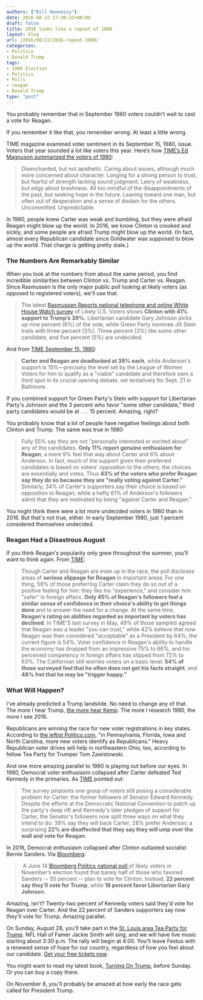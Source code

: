 ```yaml
---
authors: ["Bill Hennessy"]
date: 2016-08-22 17:30:32+00:00
draft: false
title: 2016 looks like a repeat of 1980
layout: blog
url: /2016/08/22/2016-repeat-1980/
categories:
- Politics
- Donald Trump
tags:
- 1980 Election
- Politics
- Polls
- reagan
- Donald Trump
type: "post"
---
```


You probably remember that in September 1980 voters couldn’t wait to cast a vote for Reagan.

If you remember it like that, you remember wrong. At least a little wrong.

TIME magazine examined voter sentiment in its September 15, 1980, issue. Voters that year sounded a lot like voters this year. Here’s how [TIME’s Ed Magnuson summarized the voters of 1980](https://content.time.com/time/subscriber/article/0,33009,924432-2,00.html):



> Disenchanted, but not apathetic. Caring about issues, although much more concerned about character. Longing for a strong person to trust, but fearful of strength lacking sound judgment. Leery of weakness, but edgy about brashness. All too mindful of the disappointments of the past, but seeking hope in the future. Leaning toward one man, but often out of desperation and a sense of disdain for the others. Uncommitted. Unpredictable.



In 1980, people knew Carter was weak and bumbling, but they were afraid Reagan might blow up the world. In 2016, we know Clinton is crooked and sickly, and some people are afraid Trump might blow up the world. (In fact, almost every Republican candidate since Goldwater was supposed to blow up the world. That charge is getting pretty stale.)



### The Numbers Are Remarkably Similar



When you look at the numbers from about the same period, you find incredible similarities between Clinton vs. Trump and Carter vs. Reagan. Since Rasmussen is the only major public poll looking at likely voters (as opposed to registered voters), we'll use that.



> The latest [Rasmussen Reports national telephone and online White House Watch survey](https://www.rasmussenreports.com/public_content/politics/elections/election_2016/white_house_watch) of Likely U.S. Voters shows **Clinton with 41% support to Trump’s 39%.** Libertarian candidate Gary Johnson picks up nine percent (9%) of the vote, while Green Party nominee Jill Stein trails with three percent (3%). Three percent (3%) like some other candidate, and five percent (5%) are undecided.



And from [TIME September 15, 1980](https://content.time.com/time/subscriber/article/0,33009,924432-2,00.html):



> **Carter and Reagan are deadlocked at 39% each**, while Anderson's support is 15%—precisely the level set by the League of Women Voters for him to qualify as a "viable" candidate and therefore earn a third spot in its crucial opening debate, set tentatively for Sept. 21 in Baltimore.



If you combined support for Green Party's Stein with support for Libertarian Party's Johnson and the 3 percent who favor "some other candidate," third party candidates would be at . . . 15 percent. Amazing, right?

You probably know that a lot of people have negative feelings about both Clinton and Trump. The same was true in 1980:



> Fully 55% say they are not "personally interested or excited about" any of the candidates. **Only 11% report genuine enthusiasm for Reagan**; a mere 9% feel that way about Carter and 6% about Anderson. In fact, much of the support given their preferred candidates is based on voters' opposition to the others; the choices are essentially and votes. Thus **43% of the voters who prefer Reagan say they do so because they are "really voting against Carter."** Similarly, 34% of Carter's supporters say their choice is based on opposition to Reagan, while a hefty 61% of Anderson's followers admit that they are motivated by being "against Carter and Reagan."



You might think there were a lot more undecided voters in 1980 than in 2016. But that's not true, either. In early September 1980, just 1 percent considered themselves undecided.



### Reagan Had a Disastrous August



If you think Reagan's popularity only grew throughout the summer, you'll want to think again. From [TIME](https://content.time.com/time/subscriber/article/0,33009,924432-2,00.html):



> Though Carter and Reagan are even up in the race, the poll discloses areas of **serious slippage for Reagan** in important areas. For one thing, 59% of those preferring Carter claim they do so out of a positive feeling for him: they like his "experience," and consider him "safer" in foreign affairs. **Only 45% of Reagan's followers feel a similar sense of confidence in their choice's ability to get things done** and to answer the need for a change. At the same time, **Reagan's rating on abilities regarded as important by voters has declined**. In TIME'S last survey in May, 49% of those sampled agreed that Reagan was a leader "you can trust," while 42% believe that now. Reagan was then considered "acceptable" as a President by 64%; the current figure is 54%. Voter confidence in Reagan's ability to handle the economy has dropped from an impressive 75% to 66%, and his perceived competency in foreign affairs has slipped from 72% to 63%. The Californian still worries voters on a basic level: **54% of those surveyed feel that he often does not get his facts straight**, and **48% fret that he may be "trigger happy."**





### What Will Happen?



I've already predicted a Trump landslide. No need to change any of that. The more I hear Trump, [the more hear Kemp](https://hennessysview.com/2016/08/19/trumps-misdirection-play/). The more I research 1980, the more I see 2016.

Republicans are winning the race for new voter registrations in key states. According to [the leftist Politico.com](https://www.politico.com/story/2016/08/trump-voter-registration-republican-battleground-227216), "in Pennsylvania, Florida, Iowa and North Carolina, more new voters identify as Republicans." Heavy Republican voter drives will help in northeastern Ohio, too, according to fellow Tea Party for Trumper Tom Zawistowski.

And one more amazing parallel to 1980 is playing out before our eyes. In 1980, Democrat voter enthusiasm collapsed after Carter defeated Ted Kennedy in the primaries. As [TIME](https://content.time.com/time/subscriber/article/0,33009,924432-3,00.html) pointed out:



> The survey pinpoints one group of voters still posing a considerable problem for Carter: the former followers of Senator Edward Kennedy. Despite the efforts at the Democratic National Convention to patch up the party's deep rift and Kennedy's later pledges of support for Carter, the Senator's followers now split three ways on what they intend to do: 39% say they will back Carter; 28% prefer Anderson; a surprising **22% are disaffected that they say they will ump over the wall and vote for Reagan**.



In 2016, Democrat enthusiasm collapsed after Clinton outlasted socialist Bernie Sanders. Via [Bloomberg](https://www.bloomberg.com/politics/articles/2016-06-22/nearly-half-of-sanders-supporters-won-t-support-clinton):



>  A June 14 [Bloomberg Politics national poll ](https://www.bloomberg.com/politics/articles/2016-06-14/bloomberg-politics-national-poll-june-2016)of likely voters in November’s election found that barely half of those who favored Sanders -- 55 percent -- plan to vote for Clinton. Instead, **22 percent say they’ll vote for Trump**, while **18 percent favor Libertarian Gary Johnson.**



Amazing, isn't? Twenty-two percent of Kennedy voters said they'd vote for Reagan over Carter. And the 22 percent of Sanders supporters say now they'll vote for Trump. Amazing parallel.

On Sunday, August 28, you'll take part in the [St. Louis area Tea Party for Trump](https://hennessysview.com/2016/08/11/mark-calendars-tea-party-for-trump-august-28-400-p-m/). NFL Hall of Famer Jackie Smith will sing, and we will have live music starting about 3:30 p.m. The rally will begin at 4:00. You'll leave Festus with a renewed sense of hope for our country, regardless of how you feel about our candidate. [Get your free tickets now](https://www.eventbrite.com/e/tea-party-for-trump-rally-tickets-2832864173?aff=ehomecard).

You might want to read my latest book, [Turning On Trump](https://hennessysview.com/turning-on-trump/), before Sunday. Or you can buy a copy there.

On November 8, you'll probably be amazed at how early the race gets called for President Trump.


